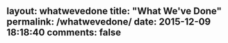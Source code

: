 layout: whatwevedone
title: "What We've Done"
permalink: /whatwevedone/
date: 2015-12-09 18:18:40
comments: false
---
